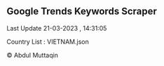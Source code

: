 

## Google Trends Keywords Scraper 
 
Last Update 21-03-2023 , 14:31:05

Country List :
VIETNAM.json



© Abdul Muttaqin 
